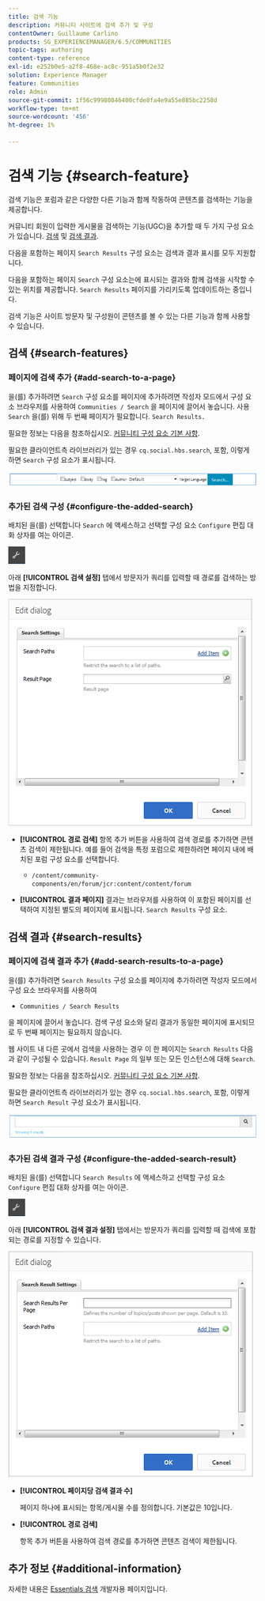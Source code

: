 ```yaml
---
title: 검색 기능
description: 커뮤니티 사이트에 검색 추가 및 구성
contentOwner: Guillaume Carlino
products: SG_EXPERIENCEMANAGER/6.5/COMMUNITIES
topic-tags: authoring
content-type: reference
exl-id: e252b0e5-a2f8-468e-ac8c-951a5b0f2e32
solution: Experience Manager
feature: Communities
role: Admin
source-git-commit: 1f56c99980846400cfde8fa4e9a55e885bc2258d
workflow-type: tm+mt
source-wordcount: '456'
ht-degree: 1%

---
```


# 검색 기능 {#search-feature}

검색 기능은 포럼과 같은 다양한 다른 기능과 함께 작동하여 콘텐츠를 검색하는 기능을 제공합니다.

커뮤니티 회원이 입력한 게시물을 검색하는 기능(UGC)을 추가할 때 두 가지 구성 요소가 있습니다. [검색](#search) 및 [검색 결과](#search-results).

다음을 포함하는 페이지 `Search Results` 구성 요소는 검색과 결과 표시를 모두 지원합니다.

다음을 포함하는 페이지 `Search` 구성 요소는에 표시되는 결과와 함께 검색을 시작할 수 있는 위치를 제공합니다. `Search Results` 페이지를 가리키도록 업데이트하는 중입니다.

검색 기능은 사이트 방문자 및 구성원이 콘텐츠를 볼 수 있는 다른 기능과 함께 사용할 수 있습니다.

## 검색 {#search-features}

### 페이지에 검색 추가 {#add-search-to-a-page}

을(를) 추가하려면 `Search` 구성 요소를 페이지에 추가하려면 작성자 모드에서 구성 요소 브라우저를 사용하여 `Communities / Search` 을 페이지에 끌어서 놓습니다. 사용 `Search` 을(를) 위해 두 번째 페이지가 필요합니다. `Search Results.`

필요한 정보는 다음을 참조하십시오. [커뮤니티 구성 요소 기본 사항](basics.md).

필요한 클라이언트측 라이브러리가 있는 경우 `cq.social.hbs.search`, 포함, 이렇게 하면 `Search` 구성 요소가 표시됩니다.

![add-search](assets/add-search.png)

### 추가된 검색 구성 {#configure-the-added-search}

배치된 을(를) 선택합니다 `Search` 에 액세스하고 선택할 구성 요소 `Configure` 편집 대화 상자를 여는 아이콘.

![컨피규어](assets/configure-new.png)

아래 **[!UICONTROL 검색 설정]** 탭에서 방문자가 쿼리를 입력할 때 경로를 검색하는 방법을 지정합니다.

![검색 설정](assets/search-settings.png)

* **[!UICONTROL 경로 검색]**
항목 추가 버튼을 사용하여 검색 경로를 추가하면 콘텐츠 검색이 제한됩니다. 예를 들어 검색을 특정 포럼으로 제한하려면 페이지 내에 배치된 포럼 구성 요소를 선택합니다.

   * `/content/community-components/en/forum/jcr:content/content/forum`

* **[!UICONTROL 결과 페이지]**
결과는 브라우저를 사용하여 이 포함된 페이지를 선택하여 지정된 별도의 페이지에 표시됩니다. `Search Results` 구성 요소.

## 검색 결과 {#search-results}

### 페이지에 검색 결과 추가 {#add-search-results-to-a-page}

을(를) 추가하려면 `Search Results` 구성 요소를 페이지에 추가하려면 작성자 모드에서 구성 요소 브라우저를 사용하여

* `Communities / Search Results`

을 페이지에 끌어서 놓습니다. 검색 구성 요소와 달리 결과가 동일한 페이지에 표시되므로 두 번째 페이지는 필요하지 않습니다.

웹 사이트 내 다른 곳에서 검색을 사용하는 경우 이 한 페이지는 `Search Results` 다음과 같이 구성될 수 있습니다. `Result Page` 의 일부 또는 모든 인스턴스에 대해 `Search`.

필요한 정보는 다음을 참조하십시오. [커뮤니티 구성 요소 기본 사항](basics.md).

필요한 클라이언트측 라이브러리가 있는 경우 `cq.social.hbs.search`, 포함, 이렇게 하면 `Search Result` 구성 요소가 표시됩니다.

![검색 결과](assets/search-result1.png)

### 추가된 검색 결과 구성 {#configure-the-added-search-result}

배치된 을(를) 선택합니다 `Search Results` 에 액세스하고 선택할 구성 요소 `Configure` 편집 대화 상자를 여는 아이콘.

![구성](assets/configure-new.png)

아래 **[!UICONTROL 검색 결과 설정]** 탭에서는 방문자가 쿼리를 입력할 때 검색에 포함되는 경로를 지정할 수 있습니다.

![검색 결과 설정](assets/search-result-settings.png)

* **[!UICONTROL 페이지당 검색 결과 수]**

  페이지 하나에 표시되는 항목/게시물 수를 정의합니다. 기본값은 10입니다.

* **[!UICONTROL 경로 검색]**

  항목 추가 버튼을 사용하여 검색 경로를 추가하면 콘텐츠 검색이 제한됩니다.

## 추가 정보 {#additional-information}

자세한 내용은 [Essentials 검색](search-implementation.md) 개발자용 페이지입니다.
